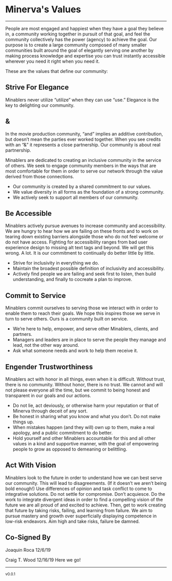 # Minerva's Values
---
People are most engaged and happiest when they have a goal they believe in, a
community working together in pursuit of that goal, and feel the community
collectively has the power (agency) to achieve the goal. Our purpose is to
create a large community composed of many smaller communities built around the
goal of elegantly serving one another by making process knowledge and expertise
you can trust instantly accessible wherever you need it right when you need it.

These are the values that define our community:

## Strive For Elegance 
Minablers never utilize “utilize” when they can use “use.” Elegance is the key
to delighting our community.

## &
In the movie production community, “and” implies an additive contribution, but
doesn’t mean the parties ever worked together. When you see credits with an “&”
it represents a close partnership. Our community is about real partnership.

Minablers are dedicated to creating an inclusive community in the service of
others. We seek to engage community members in the ways that are most
comfortable for them in order to serve our network through the value derived
from those connections.

- Our community is created by a shared commitment to our values.
- We value diversity in all forms as the foundation of a strong community.
- We actively seek to support all members of our community.

## Be Accessible
Minablers actively pursue avenues to increase community and accessibility. We
are hungry to hear how we are failing on these fronts and to work on tearing
down existing barriers alongside those who do not feel welcome or do not have
access. Fighting for accessibility ranges from bad user experience design to
missing alt text tags and beyond. We will get this wrong. A lot. It is our
commitment to continually do better little by little.

- Strive for inclusivity in everything we do.
- Maintain the broadest possible definition of inclusivity and accessibility.
- Actively find people we are failing and seek first to listen, then build
understanding, and finally to cocreate a plan to improve.

## Commit to Service
Minablers commit ourselves to serving those we interact with in order to enable
them to reach their goals. We hope this inspires those we serve in turn to serve
others. Ours is a community built on service.

- We’re here to help, empower, and serve other Minablers, clients, and partners.
- Managers and leaders are in place to serve the people they manage and lead,
not the other way around.
- Ask what someone needs and work to help them receive it.

## Engender Trustworthiness
Minablers act with honor in all things, even when it is difficult. Without
trust, there is no community. Without honor, there is no trust. We cannot and
will not please everyone all the time, but we commit to being honest and
transparent in our goals and our actions.

- Do not lie, act deviously, or otherwise harm your reputation or that of
Minerva through deceit of any sort.
- Be honest in sharing what you know and what you don’t. Do not make things up.
- When mistakes happen (and they will) own up to them, make a real apology, and
a public commitment to do better.
- Hold yourself and other Minablers accountable for this and all other values
in a kind and supportive manner, with the goal of empowering people to grow as
opposed to demeaning or belittling.

## Act With Vision
Minablers look to the future in order to understand how we can best serve our
community. This will lead to disagreements. (If it doesn’t we aren’t being
bold enough!) Use differences of opinion and task conflict to come to
integrative solutions. Do not settle for compromise. Don’t acquiesce. Do the
work to integrate divergent ideas in order to find a compelling vision of the
future we are all proud of and excited to achieve. Then, get to work creating
that future by taking risks, failing, and learning from failure. We aim to
pursue mastery and growth over superficially displaying competence in low-risk
endeavors. Aim high and take risks, failure be damned.

## Co-Signed By
Joaquin Roca 12/6/19

Craig T. Wood 12/16/19 Here we go!

---
<sup>v0.0.1</sup>
